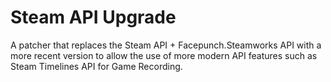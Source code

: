 # Steam API Upgrade

A patcher that replaces the Steam API + Facepunch.Steamworks API with a more recent version to allow the use of more modern API features such as Steam Timelines API for Game Recording.
